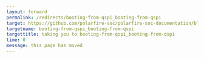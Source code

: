 ```yaml
---
layout: forward
permalink: /redirects/booting-from-qspi_booting-from-qspi
target: https://github.com/polarfire-soc/polarfire-soc-documentation/blob/master/boards/mpfs-icicle-kit-es/booting-from-qspi/booting-from-qspi.md
targetname: booting-from-qspi_booting-from-qspi
targettitle: taking you to booting-from-qspi_booting-from-qspi
time: 0
message: this page has moved
---
```

